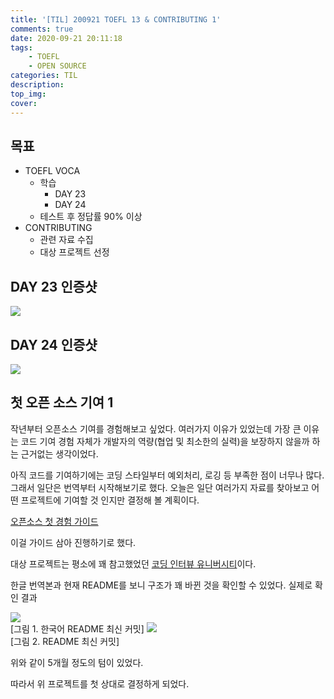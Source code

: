 ```yaml
---
title: '[TIL] 200921 TOEFL 13 & CONTRIBUTING 1'
comments: true
date: 2020-09-21 20:11:18
tags: 
    - TOEFL
    - OPEN SOURCE
categories: TIL
description:
top_img:
cover:
---
```

## 목표
- TOEFL VOCA 
    - 학습
        - DAY 23
        - DAY 24 
    - 테스트 후 정답률 90% 이상
- CONTRIBUTING
    - 관련 자료 수집
    - 대상 프로젝트 선정

## DAY 23 인증샷
![]({{site.img_path}}/2020-09-21-TIL-200921-TOEFL-WORD-13-CONTRIBUTING-1/Day23.png)

## DAY 24 인증샷
![]({{site.img_path}}/2020-09-21-TIL-200921-TOEFL-WORD-13-CONTRIBUTING-1/Day24.png)

## 첫 오픈 소스 기여 1
작년부터 오픈소스 기여를 경험해보고 싶었다. 여러가지 이유가 있었는데 가장 큰 이유는 코드 기여 경험 자체가 개발자의 역량(협업 및 최소한의 실력)을 보장하지 않을까 하는 근거없는 생각이었다.  

아직 코드를 기여하기에는 코딩 스타일부터 예외처리, 로깅 등 부족한 점이 너무나 많다. 그래서 일단은 번역부터 시작해보기로 했다. 오늘은 일단 여러가지 자료를 찾아보고 어떤 프로젝트에 기여할 것 인지만 결정해 볼 계획이다.

[오픈소스 첫 경험 가이드](https://velog.io/@ppp3195/%EC%98%A4%ED%94%88%EC%86%8C%EC%8A%A4-%EC%9E%85%EB%AC%B8%EC%9D%84-%EC%9C%84%ED%95%9C-%EC%95%84%EC%A3%BC-%EA%B5%AC%EC%B2%B4%EC%A0%81%EC%9D%B8-%EA%B0%80%EC%9D%B4%EB%93%9C)  

이걸 가이드 삼아 진행하기로 했다.

대상 프로젝트는 평소에 꽤 참고했었던 [코딩 인터뷰 유니버시티](https://github.com/jwasham/coding-interview-university)이다. 

한글 번역본과 현재 README를 보니 구조가 꽤 바뀐 것을 확인할 수 있었다. 실제로 확인 결과

![]({{site.img_path}}/2020-09-21-TIL-200921-TOEFL-13-CONTRIBUTING-1/readme-ko.png)  
[그림 1. 한국어 README 최신 커밋]
![]({{site.img_path}}/2020-09-21-TIL-200921-TOEFL-13-CONTRIBUTING-1/readme.png)  
[그림 2. README 최신 커밋]

위와 같이 5개월 정도의 텀이 있었다.

따라서 위 프로젝트를 첫 상대로 결정하게 되었다.
